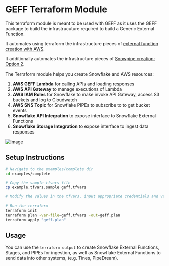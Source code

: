 # GEFF Terraform Module

This terraform module is meant to be used with GEFF as it uses the GEFF package to build the infrastrucuture required to build a Generic External Function.

It automates using terraform the infrastructure pieces of [external function creation with AWS](https://docs.snowflake.com/en/sql-reference/external-functions-creating-aws-ui.html).

It additionally automates the infrastructure pieces of [Snowpipe creation: Option 2](https://docs.snowflake.com/en/user-guide/data-load-snowpipe-auto-s3.html).

The Terraform module helps you create Snowflake and AWS resources:

1. **AWS GEFF Lambda** for calling APIs and loading responses
1. **AWS API Gateway** to manage executions of Lambda
1. **AWS IAM Roles** for Snowflake to make invoke API Gateway, access S3 buckets and log to Cloudwatch
1. **AWS SNS Topic** for Snowflake PIPEs to subscribe to to get bucket events
1. **Snowflake API Integration** to expose interface to Snowflake External Functions
1. **Snowflake Storage Integration** to expose interface to ingest data responses

![image](https://user-images.githubusercontent.com/72515998/125895344-dfb554a3-d574-4b4c-a8bb-e89cc9a20e10.png)

## Setup Instructions

```bash
# Navigate to the examples/complete dir
cd examples/complete

# Copy the sample tfvars file
cp example.tfvars.sample geff.tfvars

# Modify the values in the tfvars, input appropriate credentials and values per your environment.

# Run the terraform
terraform init
terraform plan -var-file=geff.tfvars -out=geff.plan
terraform apply "geff.plan"
```

## Usage

You can use the `terraform output` to create Snowflake External Functions, Stages, and PIPEs for ingestion, as well as Snowflake External Functions to send data into other systems, (e.g. Tines, PipeDream).
